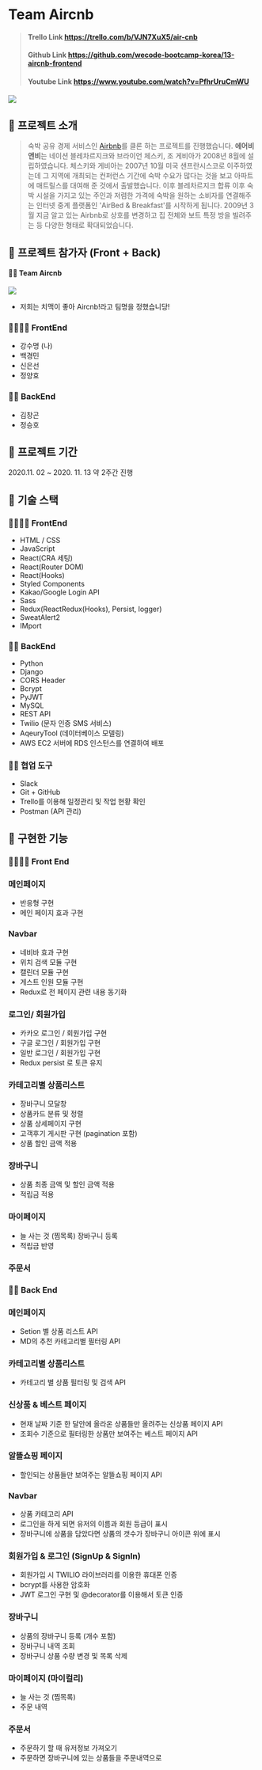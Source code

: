 # Team Aircnb

>#### Trello Link https://trello.com/b/VJN7XuX5/air-cnb
>#### Github Link https://github.com/wecode-bootcamp-korea/13-aircnb-frontend
>#### Youtube Link https://www.youtube.com/watch?v=PfhrUruCmWU

![](https://images.velog.io/images/soom/post/c778412c-0636-4da6-a611-5ef2e25cfe2a/logo_airc&b.png)

## 🍺 프로젝트 소개
>숙박 공유 경제 서비스인  [Airbnb](https://www.airbnb.co.kr/)를 클론 하는 프로젝트를 진행했습니다.
**에어비앤비**는 네이션 블레차르지크와 브라이언 체스키, 조 게비아가 2008년 8월에 설립하였습니다. 체스키와 게비아는 2007년 10월 미국 샌프란시스코로 이주하였는데 그 지역에 개최되는 컨퍼런스 기간에 숙박 수요가 많다는 것을 보고 아파트에 매트릴스를 대여해 준 것에서 출발했습니다. 이후 블레차르지크 합류 이후 숙박 시설을 가지고 있는 주인과 저렴한 가격에 숙박을 원하는 소비자를 연결해주는 인터넷 중계 플랫폼인 'AirBed & Breakfast'를 시작하게 됩니다. 2009년 3월 지금 알고 있는 Airbnb로 상호를 변경하고 집 전체와 보트 특정 방을 빌려주는 등 다양한 형태로 확대되었습니다.

## 🍗 프로젝트 참가자 (Front + Back)
#### 🤙🏻 Team Aircnb
![](https://images.velog.io/images/soom/post/1cd4827c-e656-462d-a447-7777d91b9b47/%E1%84%89%E1%85%B3%E1%84%8F%E1%85%B3%E1%84%85%E1%85%B5%E1%86%AB%E1%84%89%E1%85%A3%E1%86%BA%202020-11-15%20%E1%84%8B%E1%85%A9%E1%84%92%E1%85%AE%202.23.44.png)
+ 저희는 치맥이 좋아 Aircnb!라고 팀명을 정했습니당!
### 👨‍👩‍👩‍👧 FrontEnd
+ 강수명 (나)
+ 백경민
+ 신은선
+ 정양효
### 👨‍👦 BackEnd
+ 김창곤
+ 정승호
## 🍗 프로젝트 기간
2020.11. 02 ~ 2020. 11. 13 약 2주간 진행

## 🍺 기술 스택
### 👨‍👩‍👩‍👧  FrontEnd
+ HTML / CSS
+ JavaScript
+ React(CRA 세팅)
+ React(Router DOM)
+ React(Hooks)
+ Styled Components
+ Kakao/Google Login API
+ Sass
+ Redux(ReactRedux(Hooks), Persist, logger)
+ SweatAlert2
+ IMport
### 👨‍👦 BackEnd
+ Python
+ Django
+ CORS Header
+ Bcrypt
+ PyJWT
+ MySQL
+ REST API
+ Twilio (문자 인증 SMS 서비스)
+ AqeuryTool (데이터베이스 모델링)
+ AWS EC2 서버에 RDS 인스턴스를 연결하여 배포
### 🤼‍♂️ 협업 도구
+ Slack
+ Git + GitHub
+ Trello를 이용해 일정관리 및 작업 현황 확인
+ Postman (API 관리)
## 🍗 구현한 기능
### 👨‍👩‍👩‍👧  Front End
### 메인페이지
+ 반응형 구현
+ 메인 페이지 효과 구현

### Navbar
+ 네비바 효과 구현
+ 위치 검색 모듈 구현
+ 캘린더 모듈 구현
+ 게스트 인원 모듈 구현
+ Redux로 전 페이지 관련 내용 동기화

### 로그인/ 회원가입
+ 카카오 로그인 / 회원가입 구현
+ 구글 로그인 / 회원가입 구현
+ 일반 로그인 / 회원가입 구현
+ Redux persist 로 토큰 유지

### 카테고리별 상품리스트
+ 장바구니 모달창
+ 상품카드 분류 및 정렬
+ 상품 상세페이지 구현
+ 고객후기 게시판 구현 (pagination 포함)
+ 상품 할인 금액 적용

### 장바구니
+ 상품 최종 금액 및 할인 금액 적용
+ 적립금 적용
### 마이페이지
+ 늘 사는 것 (찜목록) 장바구니 등록
+ 적립금 반영
### 주문서
### 👨‍👦 Back End
### 메인페이지
+ Setion 별 상품 리스트 API
+ MD의 추천 카테고리별 필터링 API
### 카테고리별 상품리스트
+ 카테고리 별 상품 필터링 및 검색 API
### 신상품 & 베스트 페이지
+ 현재 날짜 기준 한 달안에 올라온 상품들만 올려주는 신상품 페이지 API
+ 조회수 기준으로 필터링한 상품만 보여주는 베스트 페이지 API
### 알뜰쇼핑 페이지
+ 할인되는 상품들만 보여주는 알뜰쇼핑 페이지 API
### Navbar
+ 상품 카테고리 API
+ 로그인을 하게 되면 유저의 이름과 회원 등급이 표시
+ 장바구니에 상품을 담았다면 상품의 갯수가 장바구니 아이콘 위에 표시
### 회원가입 & 로그인 (SignUp & SignIn)
+ 회원가입 시 TWILIO 라이브러리를 이용한 휴대폰 인증
+ bcrypt를 사용한 암호화
+ JWT 로그인 구현 및 @decorator를 이용해서 토큰 인증
### 장바구니
+ 상품의 장바구니 등록 (개수 포함)
+ 장바구니 내역 조회
+ 장바구니 상품 수량 변경 및 목록 삭제
### 마이페이지 (마이컬리)
+ 늘 사는 것 (찜목록)
+ 주문 내역
### 주문서
+ 주문하기 할 때 유저정보 가져오기
+ 주문하면 장바구니에 있는 상품들을 주문내역으로
